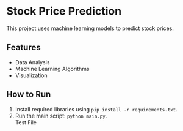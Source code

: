 # Stock Price Prediction  
This project uses machine learning models to predict stock prices.  

## Features  
- Data Analysis  
- Machine Learning Algorithms  
- Visualization  

## How to Run  
1. Install required libraries using `pip install -r requirements.txt`.  
2. Run the main script: `python main.py`.  
Test File
